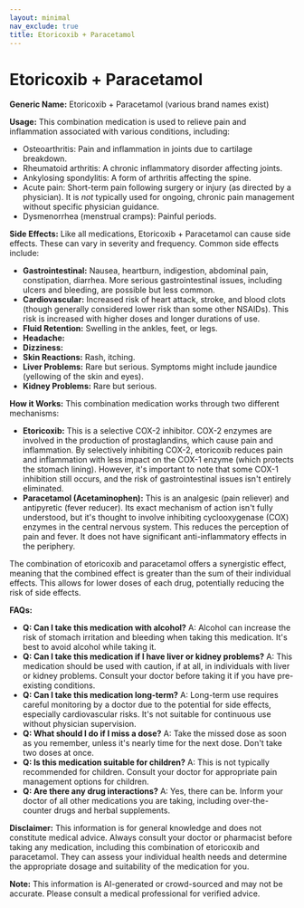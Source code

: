 ```yaml
---
layout: minimal
nav_exclude: true
title: Etoricoxib + Paracetamol
---
```


# Etoricoxib + Paracetamol

**Generic Name:** Etoricoxib + Paracetamol (various brand names exist)

**Usage:** This combination medication is used to relieve pain and inflammation associated with various conditions, including:

* Osteoarthritis: Pain and inflammation in joints due to cartilage breakdown.
* Rheumatoid arthritis: A chronic inflammatory disorder affecting joints.
* Ankylosing spondylitis: A form of arthritis affecting the spine.
* Acute pain: Short-term pain following surgery or injury (as directed by a physician).  It is *not* typically used for ongoing, chronic pain management without specific physician guidance.
* Dysmenorrhea (menstrual cramps): Painful periods.


**Side Effects:** Like all medications, Etoricoxib + Paracetamol can cause side effects.  These can vary in severity and frequency.  Common side effects include:

* **Gastrointestinal:**  Nausea, heartburn, indigestion, abdominal pain, constipation, diarrhea.  More serious gastrointestinal issues, including ulcers and bleeding, are possible but less common.
* **Cardiovascular:** Increased risk of heart attack, stroke, and blood clots (though generally considered lower risk than some other NSAIDs).  This risk is increased with higher doses and longer durations of use.
* **Fluid Retention:** Swelling in the ankles, feet, or legs.
* **Headache:**
* **Dizziness:**
* **Skin Reactions:** Rash, itching.
* **Liver Problems:**  Rare but serious.  Symptoms might include jaundice (yellowing of the skin and eyes).
* **Kidney Problems:**  Rare but serious.


**How it Works:** This combination medication works through two different mechanisms:

* **Etoricoxib:**  This is a selective COX-2 inhibitor. COX-2 enzymes are involved in the production of prostaglandins, which cause pain and inflammation. By selectively inhibiting COX-2, etoricoxib reduces pain and inflammation with less impact on the COX-1 enzyme (which protects the stomach lining).  However, it's important to note that some COX-1 inhibition still occurs, and the risk of gastrointestinal issues isn't entirely eliminated.
* **Paracetamol (Acetaminophen):** This is an analgesic (pain reliever) and antipyretic (fever reducer). Its exact mechanism of action isn't fully understood, but it's thought to involve inhibiting cyclooxygenase (COX) enzymes in the central nervous system.  This reduces the perception of pain and fever.  It does not have significant anti-inflammatory effects in the periphery.

The combination of etoricoxib and paracetamol offers a synergistic effect, meaning that the combined effect is greater than the sum of their individual effects.  This allows for lower doses of each drug, potentially reducing the risk of side effects.

**FAQs:**

* **Q: Can I take this medication with alcohol?** A:  Alcohol can increase the risk of stomach irritation and bleeding when taking this medication. It's best to avoid alcohol while taking it.
* **Q: Can I take this medication if I have liver or kidney problems?** A:  This medication should be used with caution, if at all, in individuals with liver or kidney problems. Consult your doctor before taking it if you have pre-existing conditions.
* **Q: Can I take this medication long-term?** A: Long-term use requires careful monitoring by a doctor due to the potential for side effects, especially cardiovascular risks.  It's not suitable for continuous use without physician supervision.
* **Q: What should I do if I miss a dose?** A: Take the missed dose as soon as you remember, unless it's nearly time for the next dose. Don't take two doses at once.
* **Q: Is this medication suitable for children?** A:  This is not typically recommended for children. Consult your doctor for appropriate pain management options for children.
* **Q: Are there any drug interactions?** A:  Yes, there can be.  Inform your doctor of all other medications you are taking, including over-the-counter drugs and herbal supplements.


**Disclaimer:** This information is for general knowledge and does not constitute medical advice.  Always consult your doctor or pharmacist before taking any medication, including this combination of etoricoxib and paracetamol. They can assess your individual health needs and determine the appropriate dosage and suitability of the medication for you.


**Note:** This information is AI-generated or crowd-sourced and may not be accurate. Please consult a medical professional for verified advice.